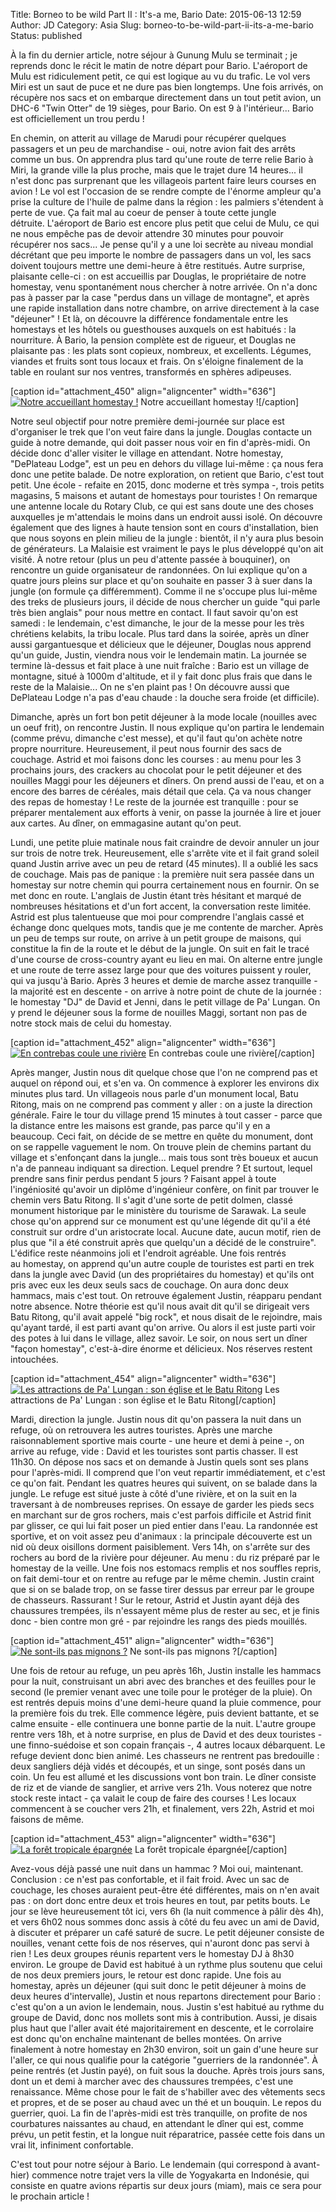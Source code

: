 Title: Borneo to be wild Part II : It's-a me, Bario
Date: 2015-06-13 12:59
Author: JD
Category: Asia
Slug: borneo-to-be-wild-part-ii-its-a-me-bario
Status: published

À la fin du dernier article, notre séjour à Gunung Mulu se terminait ;
je reprends donc le récit le matin de notre départ pour Bario.
L'aéroport de Mulu est ridiculement petit, ce qui est logique au vu du
trafic. Le vol vers Miri est un saut de puce et ne dure pas bien
longtemps. Une fois arrivés, on récupère nos sacs et on embarque
directement dans un tout petit avion, un DHC-6 "Twin Otter" de 19
sièges, pour Bario. On est 9 à l'intérieur... Bario est officiellement
un trou perdu !

En chemin, on atterit au village de Marudi pour récupérer quelques
passagers et un peu de marchandise - oui, notre avion fait des arrêts
comme un bus. On apprendra plus tard qu'une route de terre relie Bario à
Miri, la grande ville la plus proche, mais que le trajet dure 14 heures...
il n'est donc pas surprenant que les villageois partent faire leurs
courses en avion ! Le vol est l'occasion de se rendre compte de l'énorme
ampleur qu'a prise la culture de l'huile de palme dans la région : les
palmiers s'étendent à perte de vue. Ça fait mal au coeur de penser à
toute cette jungle détruite. L'aéroport de Bario est encore plus petit
que celui de Mulu, ce qui ne nous empêche pas de devoir attendre 30
minutes pour pouvoir récupérer nos sacs... Je pense qu'il y a une loi
secrète au niveau mondial décrétant que peu importe le nombre de
passagers dans un vol, les sacs doivent toujours mettre une demi-heure à
être restitués. Autre surprise, plaisante celle-ci : on est accueillis
par Douglas, le propriétaire de notre homestay, venu spontanément nous
chercher à notre arrivée. On n'a donc pas à passer par la case "perdus
dans un village de montagne", et après une rapide installation dans
notre chambre, on arrive directement à la case "déjeuner" ! Et là, on
découvre la différence fondamentale entre les homestays et les hôtels ou
guesthouses auxquels on est habitués : la nourriture. À Bario, la
pension complète est de rigueur, et Douglas ne plaisante pas : les plats
sont copieux, nombreux, et excellents. Légumes, viandes et fruits sont
tous locaux et frais. On s'éloigne finalement de la table en roulant sur
nos ventres, transformés en sphères adipeuses.

[caption id="attachment\_450" align="aligncenter" width="636"][![Notre
accueillant homestay
!](https://astridetjdenasie.files.wordpress.com/2015/06/sam_6111.jpg?w=636)](https://astridetjdenasie.files.wordpress.com/2015/06/sam_6111.jpg)
Notre accueillant homestay ![/caption]

Notre seul objectif pour notre première demi-journée sur place est
d'organiser le trek que l'on veut faire dans la jungle. Douglas contacte
un guide à notre demande, qui doit passer nous voir en fin d'après-midi.
On décide donc d'aller visiter le village en attendant. Notre homestay,
"DePlateau Lodge", est un peu en dehors du village lui-même : ça nous
fera donc une petite balade. De notre exploration, on retient que Bario,
c'est tout petit. Une école - refaite en 2015, donc moderne et très
sympa -, trois petits magasins, 5 maisons et autant de homestays pour
touristes ! On remarque une antenne locale du Rotary Club, ce qui est
sans doute une des choses auxquelles je m'attendais le moins dans un
endroit aussi isolé. On découvre également que des lignes à haute
tension sont en cours d'installation, bien que nous soyons en plein
milieu de la jungle : bientôt, il n'y aura plus besoin de générateurs.
La Malaisie est vraiment le pays le plus développé qu'on ait visité. À
notre retour (plus un peu d'attente passée à bouquiner), on rencontre un
guide organisateur de randonnées. On lui explique qu'on a quatre jours
pleins sur place et qu'on souhaite en passer 3 à suer dans la jungle (on
formule ça différemment). Comme il ne s'occupe plus lui-même des treks
de plusieurs jours, il décide de nous chercher un guide "qui parle très
bien anglais" pour nous mettre en contact. Il faut savoir qu'on est
samedi : le lendemain, c'est dimanche, le jour de la messe pour les très
chrétiens kelabits, la tribu locale. Plus tard dans la soirée, après un
dîner aussi gargantuesque et délicieux que le déjeuner, Douglas nous
apprend qu'un guide, Justin, viendra nous voir le lendemain matin. La
journée se termine là-dessus et fait place à une nuit fraîche : Bario
est un village de montagne, situé à 1000m d'altitude, et il y fait donc
plus frais que dans le reste de la Malaisie... On ne s'en plaint pas !
On découvre aussi que DePlateau Lodge n'a pas d'eau chaude : la douche
sera froide (et difficile).

Dimanche, après un fort bon petit déjeuner à la mode locale (nouilles
avec un oeuf frit), on rencontre Justin. Il nous explique qu'on partira
le lendemain (comme prévu, dimanche c'est messe), et qu'il faut qu'on
achète notre propre nourriture. Heureusement, il peut nous fournir des
sacs de couchage. Astrid et moi faisons donc les courses : au menu pour
les 3 prochains jours, des crackers au chocolat pour le petit déjeuner
et des nouilles Maggi pour les déjeuners et dîners. On prend aussi de
l'eau, et on a encore des barres de céréales, mais détail que cela. Ça
va nous changer des repas de homestay ! Le reste de la journée est
tranquille : pour se préparer mentalement aux efforts à venir, on passe
la journée à lire et jouer aux cartes. Au dîner, on emmagasine autant
qu'on peut.

Lundi, une petite pluie matinale nous fait craindre de devoir annuler un
jour sur trois de notre trek. Heureusement, elle s'arrête vite et il
fait grand soleil quand Justin arrive avec un peu de retard (45
minutes). Il a oublié les sacs de couchage. Mais pas de panique : la
première nuit sera passée dans un homestay sur notre chemin qui pourra
certainement nous en fournir. On se met donc en route. L'anglais de
Justin étant très hésitant et marqué de nombreuses hésitations et d'un
fort accent, la conversation reste limitée. Astrid est plus talentueuse
que moi pour comprendre l'anglais cassé et échange donc quelques mots,
tandis que je me contente de marcher. Après un peu de temps sur route,
on arrive à un petit groupe de maisons, qui constitue la fin de la route
et le début de la jungle. On suit en fait le tracé d'une course de
cross-country ayant eu lieu en mai. On alterne entre jungle et une route
de terre assez large pour que des voitures puissent y rouler, qui va
jusqu'à Bario. Après 3 heures et demie de marche assez tranquille - la
majorité est en descente - on arrive à notre point de chute de la
journée : le homestay "DJ" de David et Jenni, dans le petit village de
Pa' Lungan. On y prend le déjeuner sous la forme de nouilles Maggi,
sortant non pas de notre stock mais de celui du homestay.

[caption id="attachment\_452" align="aligncenter" width="636"][![En
contrebas coule une
rivière](https://astridetjdenasie.files.wordpress.com/2015/06/sam_6142.jpg?w=636)](https://astridetjdenasie.files.wordpress.com/2015/06/sam_6142.jpg)
En contrebas coule une rivière[/caption]

Après manger, Justin nous dit quelque chose que l'on ne comprend pas et
auquel on répond oui, et s'en va. On commence à explorer les environs
dix minutes plus tard. Un villageois nous parle d'un monument local,
Batu Ritong, mais on ne comprend pas comment y aller : on a juste la
direction générale. Faire le tour du village prend 15 minutes à tout
casser - parce que la distance entre les maisons est grande, pas parce
qu'il y en a beaucoup. Ceci fait, on décide de se mettre en quête du
monument, dont on se rappelle vaguement le nom. On trouve plein de
chemins partant du village et s'enfonçant dans la jungle... mais tous
sont très boueux et aucun n'a de panneau indiquant sa direction. Lequel
prendre ? Et surtout, lequel prendre sans finir perdus pendant 5 jours ?
Faisant appel à toute l'ingéniosité qu'avoir un diplôme d'ingénieur
confère, on finit par trouver le chemin vers Batu Ritong. Il s'agit
d'une sorte de petit dolmen, classé monument historique par le ministère
du tourisme de Sarawak. La seule chose qu'on apprend sur ce monument est
qu'une légende dit qu'il a été construit sur ordre d'un aristocrate
local. Aucune date, aucun motif, rien de plus que "il a été construit
après que quelqu'un a décidé de le construire". L'édifice reste
néanmoins joli et l'endroit agréable. Une fois rentrés au homestay, on
apprend qu'un autre couple de touristes est parti en trek dans la jungle
avec David (un des propriétaires du homestay) et qu'ils ont pris avec
eux les deux seuls sacs de couchage. On aura donc deux hammacs, mais
c'est tout. On retrouve également Justin, réapparu pendant notre
absence. Notre théorie est qu'il nous avait dit qu'il se dirigeait vers
Batu Ritong, qu'il avait appelé "big rock", et nous disait de le
rejoindre, mais qu'ayant tardé, il est parti avant qu'on arrive. Ou
alors il est juste parti voir des potes à lui dans le village, allez
savoir. Le soir, on nous sert un dîner "façon homestay", c'est-à-dire
énorme et délicieux. Nos réserves restent intouchées.

[caption id="attachment\_454" align="aligncenter" width="636"][![Les
attractions de Pa' Lungan : son église et le Batu
Ritong](https://astridetjdenasie.files.wordpress.com/2015/06/pizap-com14341957926471.jpg?w=636)](https://astridetjdenasie.files.wordpress.com/2015/06/pizap-com14341957926471.jpg)
Les attractions de Pa' Lungan : son église et le Batu Ritong[/caption]

Mardi, direction la jungle. Justin nous dit qu'on passera la nuit dans
un refuge, où on retrouvera les autres touristes. Après une marche
raisonnablement sportive mais courte - une heure et demi à peine -, on
arrive au refuge, vide : David et les touristes sont partis chasser. Il
est 11h30. On dépose nos sacs et on demande à Justin quels sont ses
plans pour l'après-midi. Il comprend que l'on veut repartir
immédiatement, et c'est ce qu'on fait. Pendant les quatres heures qui
suivent, on se balade dans la jungle. Le refuge est situé juste à côté
d'une rivière, et on la suit en la traversant à de nombreuses reprises.
On essaye de garder les pieds secs en marchant sur de gros rochers, mais
c'est parfois difficile et Astrid finit par glisser, ce qui lui fait
poser un pied entier dans l'eau. La randonnée est sportive, et on voit
assez peu d'animaux : la principale découverte est un nid où deux
oisillons dorment paisiblement. Vers 14h, on s'arrête sur des rochers au
bord de la rivière pour déjeuner. Au menu : du riz préparé par le
homestay de la veille. Une fois nos estomacs remplis et nos souffles
repris, on fait demi-tour et on rentre au refuge par le même chemin.
Justin craint que si on se balade trop, on se fasse tirer dessus par
erreur par le groupe de chasseurs. Rassurant ! Sur le retour, Astrid et
Justin ayant déjà des chaussures trempées, ils n'essayent même plus de
rester au sec, et je finis donc - bien contre mon gré - par rejoindre
les rangs des pieds mouillés.

[caption id="attachment\_451" align="aligncenter" width="636"][![Ne
sont-ils pas mignons
?](https://astridetjdenasie.files.wordpress.com/2015/06/sam_6153.jpg?w=636)](https://astridetjdenasie.files.wordpress.com/2015/06/sam_6153.jpg)
Ne sont-ils pas mignons ?[/caption]

Une fois de retour au refuge, un peu après 16h, Justin installe les
hammacs pour la nuit, construisant un abri avec des branches et des
feuilles pour le second (le premier venant avec une toile pour le
protéger de la pluie). On est rentrés depuis moins d'une demi-heure
quand la pluie commence, pour la première fois du trek. Elle commence
légère, puis devient battante, et se calme ensuite - elle continuera une
bonne partie de la nuit. L'autre groupe rentre vers 18h, et à notre
surprise, en plus de David et des deux touristes - une finno-suédoise et
son copain français -, 4 autres locaux débarquent. Le refuge devient
donc bien animé. Les chasseurs ne rentrent pas bredouille : deux
sangliers déjà vidés et découpés, et un singe, sont posés dans un coin.
Un feu est allumé et les discussions vont bon train. Le dîner consiste
de riz et de viande de sanglier, et arrive vers 21h. Vous noterez que
notre stock reste intact - ça valait le coup de faire des courses ! Les
locaux commencent à se coucher vers 21h, et finalement, vers 22h, Astrid
et moi faisons de même.

[caption id="attachment\_453" align="aligncenter" width="636"][![La
forêt tropicale
épargnée](https://astridetjdenasie.files.wordpress.com/2015/06/sam_6156.jpg?w=636)](https://astridetjdenasie.files.wordpress.com/2015/06/sam_6156.jpg)
La forêt tropicale épargnée[/caption]

Avez-vous déjà passé une nuit dans un hammac ? Moi oui, maintenant.
Conclusion : ce n'est pas confortable, et il fait froid. Avec un sac de
couchage, les choses auraient peut-être été différentes, mais on n'en
avait pas : on dort donc entre deux et trois heures en tout, par petits
bouts. Le jour se lève heureusement tôt ici, vers 6h (la nuit commence à
pâlir dès 4h), et vers 6h02 nous sommes donc assis à côté du feu avec un
ami de David, à discuter et préparer un café saturé de sucre. Le petit
déjeuner consiste de nouilles, venant cette fois de nos réserves, qui
n'auront donc pas servi à rien ! Les deux groupes réunis repartent vers
le homestay DJ à 8h30 environ. Le groupe de David est habitué à un
rythme plus soutenu que celui de nos deux premiers jours, le retour est
donc rapide. Une fois au homestay, après un déjeuner (qui suit donc le
petit déjeuner à moins de deux heures d'intervalle), Justin et nous
repartons directement pour Bario : c'est qu'on a un avion le lendemain,
nous. Justin s'est habitué au rythme du groupe de David, donc nos
mollets sont mis à contribution. Aussi, je disais plus haut que l'aller
avait été majoritairement en descente, et le corrolaire est donc qu'on
enchaîne maintenant de belles montées. On arrive finalement à notre
homestay en 2h30 environ, soit un gain d'une heure sur l'aller, ce qui
nous qualifie pour la catégorie "guerriers de la randonnée". À peine
rentrés (et Justin payé), on fuit sous la douche. Après trois jours
sans, dont un et demi à marcher avec des chaussures trempées, c'est une
renaissance. Même chose pour le fait de s'habiller avec des vêtements
secs et propres, et de se poser au chaud avec un thé et un bouquin. Le
repos du guerrier, quoi. La fin de l'après-midi est très tranquille, on
profite de nos courbatures naissantes au chaud, en attendant le dîner
qui est, comme prévu, un petit festin, et la longue nuit réparatrice,
passée cette fois dans un vrai lit, infiniment confortable.

C'est tout pour notre séjour à Bario. Le lendemain (qui
correspond à avant-hier) commence notre trajet vers la ville de
Yogyakarta en Indonésie, qui consiste en quatre avions répartis sur deux
jours (miam), mais ce sera pour le prochain article !

